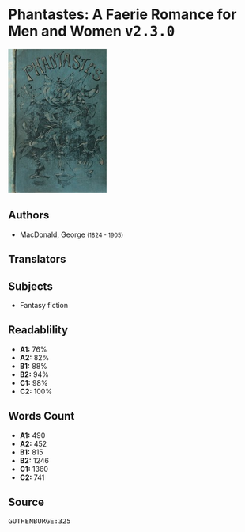 # Phantastes: A Faerie Romance for Men and Women <kbd>v2.3.0</kbd>

![](./cover.medium.jpg "")

## Authors


 - MacDonald, George <small>(1824 - 1905)</small>

## Translators



## Subjects


 - Fantasy fiction

## Readablility


 - **A1:** 76%
 - **A2:** 82%
 - **B1:** 88%
 - **B2:** 94%
 - **C1:** 98%
 - **C2:** 100%

## Words Count


 - **A1:** 490
 - **A2:** 452
 - **B1:** 815
 - **B2:** 1246
 - **C1:** 1360
 - **C2:** 741

## Source


<kbd>GUTHENBURGE:325</kbd>
